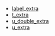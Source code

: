 * [label_extra](label_extra)
* [t_extra](t_extra)
* [u_double_extra](u_double_extra)
* [u_extra](u_extra)
